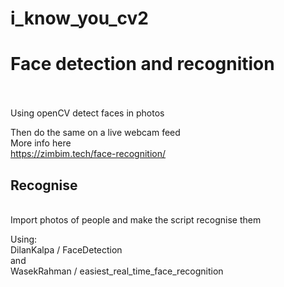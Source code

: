 # i_know_you_cv2
<h1>Face detection and recognition</h1><br>
<br>
Using openCV detect faces in photos<br>

Then do the same on a live webcam feed<br>
More info here<br>
https://zimbim.tech/face-recognition/
<br>
<h2>Recognise</h2><br>
Import photos of people and make the script recognise them<br>


Using:<br>
DilanKalpa / FaceDetection<br> and<br> 
WasekRahman / easiest_real_time_face_recognition
